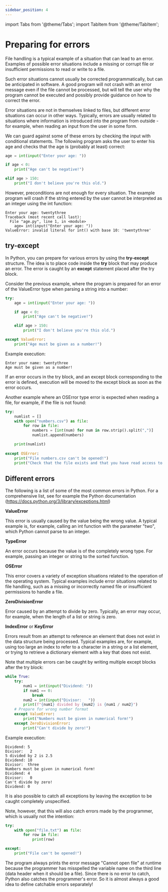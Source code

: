 ```yaml
---
sidebar_position: 4
---
```

import Tabs from '@theme/Tabs';
import TabItem from '@theme/TabItem';

# Preparing for errors

File handling is a typical example of a situation that can lead to an error. Examples of possible error situations include a missing or corrupt file or insufficient permissions to read or write to a file.

Such error situations cannot usually be corrected programmatically, but can be anticipated in software. A good program will not crash with an error message even if the file cannot be processed, but will tell the user why the program cannot be executed and possibly provide guidance on how to correct the error.

Error situations are not in themselves linked to files, but different error situations can occur in other ways. Typically, errors are usually related to situations where information is introduced into the program from outside - for example, when reading an input from the user in some form.

We can guard against some of these errors by checking the input with conditional statements. The following program asks the user to enter his age and checks that the age is (probably at least) correct:

```python 
age = int(input("Enter your age: "))

if age < 0:
    print("Age can't be negative!")

elif age > 150:
    print("I don't believe you're this old.")
 ```

However, preconditions are not enough for every situation. The example program will crash if the string entered by the user cannot be interpreted as an integer using the int function:

```
Enter your age: twentythree
Traceback (most recent call last):
  File "age.py", line 1, in <module>
    age= int(input("Enter your age: "))
ValueError: invalid literal for int() with base 10: 'twentythree'
 ```

## try-except

In Python, you can prepare for various errors by using the **try-except** structure. The idea is to place code inside the **try** block that may produce an error. The error is caught by an **except** statement placed after the try block.

Consider the previous example, where the program is prepared for an error of the ValueError type when parsing a string into a number:

<Tabs>
  <TabItem value="code" label="Code Example" default>

  </TabItem>
  <TabItem value="Visualization" label="Visualization">

  </TabItem>
</Tabs>

```python 
try:
    age = int(input("Enter your age: "))

    if age < 0:
        print("Age can't be negative!")

    elif age > 150:
        print("I don't believe you're this old.")

except ValueError:
    print("Age must be given as a number!")
 ```

Example execution:
```
Enter your name: twentythree
Age must be given as a number!
 ```

If an error occurs in the try block, and an except block corresponding to the error is defined, execution will be moved to the except block as soon as the error occurs.

Another example where an OSError type error is expected when reading a file, for example, if the file is not found:

<Tabs>
  <TabItem value="code" label="Code Example" default>

  </TabItem>
  <TabItem value="Visualization" label="Visualization">

  </TabItem>
</Tabs>

```python 
try:
    numlist = []
    with open("numbers.csv") as file:
        for row in file:
            numbers = [int(num) for num in row.strip().split(",")]
            numlist.append(numbers)

    print(numlist)
    
except OSError:
    print("File numbers.csv can't be opened!")
    print("Check that the file exists and that you have read access to it.")
 ```

## Different errors

The following is a list of some of the most common errors in Python. For a comprehensive list, see for example the Python documentation (https://docs.python.org/3/library/exceptions.html)

**ValueError**

This error is usually caused by the value being the wrong value. A typical example is, for example, calling an int function with the parameter "two", which Python cannot parse to an integer.

**TypeError**

An error occurs because the value is of the completely wrong type. For example, passing an integer or string to the sorted function.

**OSError**

This error covers a variety of exception situations related to the operation of the operating system. Typical examples include error situations related to file handling, such as a missing or incorrectly named file or insufficient permissions to handle a file.

**ZeroDivisionError**

Error caused by an attempt to divide by zero. Typically, an error may occur, for example, when the length of a list or string is zero.

**IndexError** or **KeyError**

Errors result from an attempt to reference an element that does not exist in the data structure being processed. Typical examples are, for example, using too large an index to refer to a character in a string or a list element, or trying to retrieve a dictionary element with a key that does not exist.

Note that multiple errors can be caught by writing multiple except blocks after the try block:

<Tabs>
  <TabItem value="code" label="Code Example" default>

  </TabItem>
  <TabItem value="Visualization" label="Visualization">

  </TabItem>
</Tabs>

```python 
while True:
    try:
        num1 = int(input("Dividend: "))
        if num1 == 0:
            break
        num2 = int(input("Divisor:   "))
        print(f"{num1} divided by {num2} is {num1 / num2}")
    # Prepare for wrong number format
    except ValueError:
        print("Numbers must be given in numerical form!")
    except ZeroDivisionError:
        print("Can't divide by zero!")
 ```

Example execution:
``` 
Dividend: 5
Divisor:   2
5 divided by 2 is 2.5
Dividend: 10
Divisor:  three
Numbers must be given in numerical form!
Dividend: 4
Divisor:   0
Can't divide by zero!
Dividend: 0
 ```

It is also possible to catch all exceptions by leaving the exception to be caught completely unspecified.

Note, however, that this will also catch errors made by the programmer, which is usually not the intention:

```python 
try:
    with open("file.txt") as file:
        for row in file:
            print(row)

except:
    print("File can't be opened!")
 ```

The program always prints the error message "Cannot open file" at runtime because the programmer has misspelled the variable name on the third line (data header when it should be a file). Since there is no error to catch, Python also catches the programmer's error. So it is almost always a good idea to define catchable errors separately!
